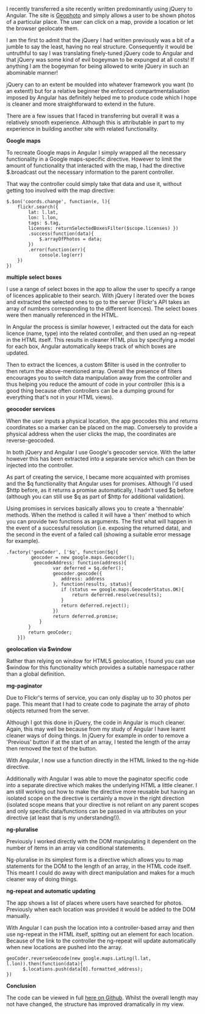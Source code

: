 
I recently transferred a site recently written predominantly using jQuery to Angular. The site is [Geophoto](http://geophoto.grabeh.net) and simply allows a user to be shown photos of a particular place. The user can click on a map, provide a location or let the browser geolocate them.

I am the first to admit that the jQuery I had written previously was a bit of a jumble to say the least, having no real structure. Consequently it would be untruthful to say I was translating finely-tuned jQuery code to Angular and that jQuery was some kind of evil bogeyman to be expunged at all costs! If anything I am the bogeyman for being allowed to write jQuery in such an abominable manner!

jQuery can to an extent be moulded into whatever framework you want (to an extent!) but for a relative beginner the enforced compartmentalisation imposed by Angular has definitely helped me to produce code which I hope is cleaner and more straightforward to extend in the future.

There are a few issues that I faced in transferring but overall it was a relatively smooth experience. Although this is attributable in part to my experience in building another site with related functionality.

**Google maps**

To recreate Google maps in Angular I simply wrapped all the necessary functionality in a Google maps-specific directive. However to limit the amount of functionality that interacted with the map, I had the directive $.broadcast out the necessary information to the parent controller.

That way the controller could simply take that data and use it, without getting too involved with the map directive:

    $.$on('coords.change', function(e, l){     
        flickr.search({ 
            lat: l.lat, 
            lon: l.lon, 
            tags: $.tag, 
            licenses: returnSelectedBoxesFilter($scope.licenses) })
            .success(function(data){
                $.arrayOfPhotos = data;
            })
            .error(function(err){
                console.log(err)
        })
    })

**multiple select boxes**

I use a range of select boxes in the app to allow the user to specify a range of licences applicable to their search. With jQuery I iterated over the boxes and extracted the selected ones to go to the server (Flickr's API takes an array of numbers corresponding to the different licences). The select boxes were then manually referenced in the HTML.

In Angular the process is similar however, I extracted out the data for each licence (name, type) into the related controller, and then used an ng-repeat in the HTML itself. This results in cleaner HTML plus by specifying a model for each box, Angular automatically keeps track of which boxes are updated.

Then to extract the licences, a custom $filter is used in the controller to then return the above-mentioned array. Overall the presence of filters encourages you to switch data manipulation away from the controller and thus helping you reduce the amount of code in your controller (this is a good thing because often controllers can be a dumping ground for everything that's not in your HTML views).

**geocoder services**

When the user inputs a physical location, the app geocodes this and returns coordinates so a marker can be placed on the map. Conversely to provide a physical address when the user clicks the map, the coordinates are reverse-geocoded.

In both jQuery and Angular I use Google's geocoder service. With the latter however this has been extracted into a separate service which can then be injected into the controller.

As part of creating the service, I became more acquainted with promises and the $q functionality that Angular uses for promises. Although I'd used $http before, as it returns a promise automatically, I hadn't used $q before (although you can still use $q as part of $http for additional validation).

Using promises in services basically allows you to create a 'thennable' methods. When the method is called it will have a 'then' method to which you can provide two functions as arguments. The first what will happen in the event of a successful resolution (i.e. exposing the returned data), and the second in the event of a failed call (showing a suitable error message for example).

    .factory('geoCoder', ['$q', function($q){
             geocoder = new google.maps.Geocoder();
              geocodeAddress: function(address){
                     var deferred = $q.defer();
                     geocoder.geocode({
                        address: address
                     }, function(results, status){
                        if (status == google.maps.GeocoderStatus.OK){
                            return deferred.resolve(results);
                        }
                        return deferred.reject();
                     })
                     return deferred.promise;
                }
            }
            return geoCoder;
        }])

**geolocation via $window**

Rather than relying on window for HTML5 geolocation, I found you can use $window for this functionality which provides a suitable namespace rather than a global definition.

**mg-paginator**

Due to Flickr's terms of service, you can only display up to 30 photos per page. This meant that I had to create code to paginate the array of photo objects returned from the server.

Although I got this done in jQuery, the code in Angular is much cleaner. Again, this may well be because from my study of Angular I have learnt cleaner ways of doing things. In jQuery for example in order to remove a 'Previous' button if at the start of an array, I tested the length of the array then removed the text of the button.

With Angular, I now use a function directly in the HTML linked to the ng-hide directive.

Additionally with Angular I was able to move the paginator specific code into a separate directive which makes the underlying HTML a little cleaner. I am still working out how to make the directive more reusable but having an isolated scope on the directive is certainly a move in the right direction (isolated scope means that your directive is not reliant on any parent scopes and only specific data/functions can be passed in via attributes on your directive (at least that is my understanding!)).

**ng-pluralise**

Previously I worked directly with the DOM manipulating it dependent on the number of items in an array via conditional statements.

Ng-pluralise in its simplest form is a directive which allows you to map statements for the DOM to the length of an array, in the HTML code itself. This meant I could do away with direct manipulation and makes for a much cleaner way of doing things.

**ng-repeat and automatic updating**

The app shows a list of places where users have searched for photos. Previously when each location was provided it would be added to the DOM manually.

With Angular I can push the location into a controller-based array and then use ng-repeat in the HTML itself, spitting out an element for each location. Because of the link to the controller the ng-repeat will update automatically when new locations are pushed into the array.

    geoCoder.reverseGeocode(new google.maps.LatLng(l.lat, l.lon)).then(function(data){
          $.locations.push(data[0].formatted_address);
    })

**Conclusion**

The code can be viewed in full [here on Github](https://github.com/grabbeh/geophoto). Whilst the overall length may not have changed, the structure has improved dramatically in my view.

